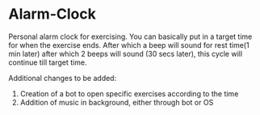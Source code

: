 # Alarm-Clock
Personal alarm clock for exercising.
You can basically put in a target time for when the exercise ends.
After which a beep will sound for rest time(1 min later) after which 2 beeps will sound (30 secs later), this cycle will continue till target time. 

Additional changes to be added:
1. Creation of a bot to open specific exercises according to the time
2. Addition of music in background, either through bot or OS


